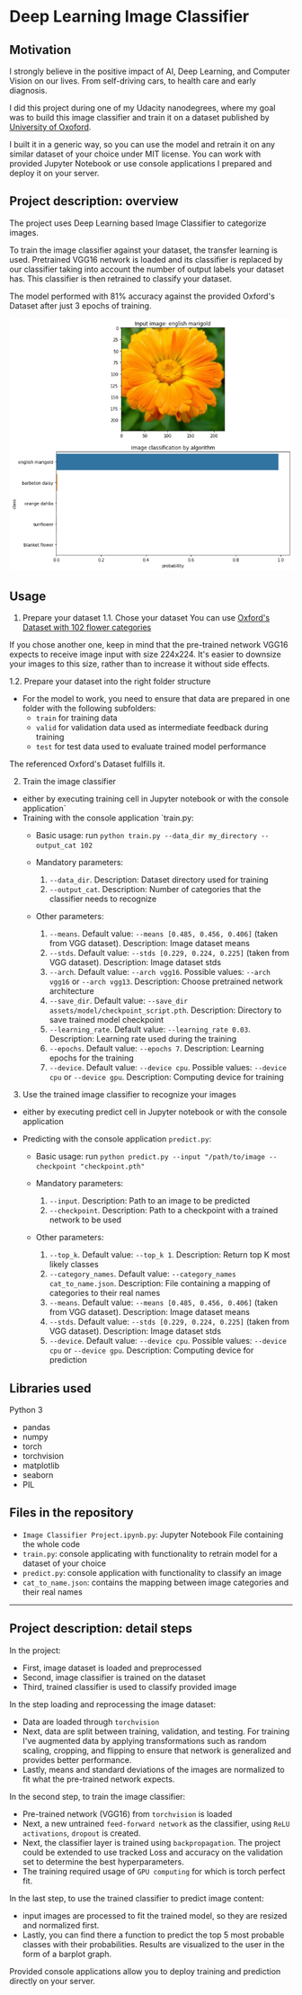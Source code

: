 # Deep Learning Image Classifier

## Motivation
I strongly believe in the positive impact of AI, Deep Learning, and Computer Vision on our lives. 
From self-driving cars, to health care and early diagnosis.

I did this project during one of my Udacity nanodegrees, where my goal was to build this image classifier and train it on a dataset published by [University of Oxoford](http://www.robots.ox.ac.uk/~vgg/data/flowers/102/index.html).

I built it in a generic way, so you can use the model and retrain it on any similar dataset of your choice under MIT license.
You can work with provided Jupyter Notebook or use console applications I prepared and deploy it on your server.

## Project description: overview

The project uses Deep Learning based Image Classifier to categorize images. 

To train the image classifier against your dataset, the transfer learning is used. 
Pretrained VGG16 network is loaded and its classifier is replaced by our classifier taking into account the number of output labels your dataset has. 
This classifier is then retrained to classify your dataset.

The model performed with 81% accuracy against the provided Oxford's Dataset after just 3 epochs of training.  

![classification_sample](assets/classification_example.png)

## Usage

1. Prepare your dataset
1.1. Chose your dataset
You can use [Oxford's Dataset with 102 flower categories](http://www.robots.ox.ac.uk/~vgg/data/flowers/102/index.html)

If you chose another one, keep in mind that the pre-trained network VGG16 expects to receive image input with size 224x224. It's easier to downsize your images to this size, rather than to increase it without side effects. 

1.2. Prepare your dataset into the right folder structure
- For the model to work, you need to ensure that data are prepared in one folder with the following subfolders:
   - `train` for training data
   - `valid` for validation data used as intermediate feedback during training
   - `test` for test data used to evaluate trained model performance

The referenced Oxford's Dataset fulfills it.  

2. Train the image classifier
- either by executing training cell in Jupyter notebook or with the console application`
- Training with the console application `train.py:
   - Basic usage: run `python train.py --data_dir my_directory --output_cat 102`

   - Mandatory parameters:
      1. `--data_dir`. Description: Dataset directory used for training 
      2. `--output_cat`. Description: Number of categories that the classifier needs to recognize

    - Other parameters:
      1. `--means`. Default value: `--means [0.485, 0.456, 0.406]` (taken from VGG dataset). Description: Image dataset means  
      2. `--stds`. Default value: `--stds [0.229, 0.224, 0.225]` (taken from VGG dataset). Description: Image dataset stds  
      3. `--arch`. Default value: `--arch vgg16`. Possible values: `--arch vgg16` or `--arch vgg13`. Description: Choose pretrained network architecture
      4. `--save_dir`. Default value: `--save_dir assets/model/checkpoint_script.pth`. Description:  Directory to save trained model checkpoint 
      5. `--learning_rate`. Default value: `--learning_rate 0.03`. Description: Learning rate used during the training  
      6. `--epochs`. Default value: `--epochs 7`. Description: Learning epochs for the training 
      7. `--device`. Default value: `--device cpu`. Possible values: `--device cpu` or `--device gpu`. Description: Computing device for training

3. Use the trained image classifier to recognize your images
- either by executing predict cell in Jupyter notebook or with the console application 

- Predicting with the console application `predict.py`:
   - Basic usage: run `python predict.py --input "/path/to/image --checkpoint "checkpoint.pth"`

   - Mandatory parameters:
      1. `--input`. Description: Path to an image to be predicted 
      2. `--checkpoint`. Description: Path to a checkpoint with a trained network to be used

   - Other parameters:
      1. `--top_k`. Default value: `--top_k 1`. Description: Return top K most likely classes
      2. `--category_names`. Default value: `--category_names cat_to_name.json`. Description: File containing a mapping of categories to their real names
      3. `--means`. Default value: `--means [0.485, 0.456, 0.406]` (taken from VGG dataset). Description: Image dataset means 
      4. `--stds`. Default value: `--stds [0.229, 0.224, 0.225]` (taken from VGG dataset). Description: Image dataset stds 
      5. `--device`. Default value: `--device cpu`. Possible values: `--device cpu` or `--device gpu`. Description: Computing device for prediction

## Libraries used
Python 3
- pandas
- numpy
- torch
- torchvision
- matplotlib
- seaborn
- PIL

## Files in the repository
- `Image Classifier Project.ipynb.py`: Jupyter Notebook File containing the whole code
- `train.py`: console applicating with functionality to retrain model for a dataset of your choice
- `predict.py`: console application with functionality to classify an image
- `cat_to_name.json`: contains the mapping between image categories and their real names

___
## Project description: detail steps
In the project:
- First, image dataset is loaded and preprocessed
- Second, image classifier is trained on the dataset
- Third, trained classifier is used to classify provided image

In the step loading and reprocessing the image dataset:
- Data are loaded through `torchvision`
- Next, data are split between training, validation, and testing. For training I've augmented data by applying transformations such as random scaling, cropping, and flipping to ensure that network is generalized and provides better performance.
- Lastly, means and standard deviations of the images are normalized to fit what the pre-trained network expects.

In the second step, to train the image classifier:
- Pre-trained network (VGG16) from `torchvision` is loaded
- Next, a new untrained `feed-forward network` as the classifier, using `ReLU activations`, `dropout` is created.
- Next, the classifier layer is trained using `backpropagation`. The project could be extended to use tracked Loss and accuracy on the validation set to determine the best hyperparameters. 
- The training required usage of `GPU computing` for which is torch perfect fit.

In the last step, to use the trained classifier to predict image content:
- input images are processed to fit the trained model, so they are resized and normalized first.
- Lastly, you can find there a function to predict the top 5 most probable classes with their probabilities. Results are visualized to the user in the form of a barplot graph.

Provided console applications allow you to deploy training and prediction directly on your server.
